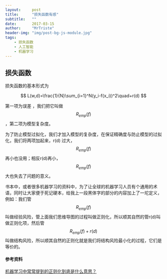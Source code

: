 ```yaml
---
layout:     post
title:      "损失函数有感"
subtitle:   ""
date:       2017-03-15
author:     "MrTriste"
header-img: "img/post-bg-js-module.jpg"
tags:
    - 损失函数
    - 人工智能
    - 机器学习
---
```


## 损失函数

损失函数的基本形式为

$$
L(w,d)=\frac{1}{N}\sum_{i=1}^N(y_i-f(x_i))^2\quad+r(d)
$$

第一项为误差 ，我们把它叫做$$R_{emp}(f)$$，第二项为模型复杂度。

为了防止模型过拟化，我们才加入模型的复杂度，在保证精确度与防止模型的过拟化，我们将两项加起来，r(d) 过大，$$R_{emp}(f)$$再小也没用；相反r(d)再小，$$R_{emp}(f)$$大也失去了问题的意义。

书本中，或者很多机器学习的资料中，为了让全球的机器学习人员有个通用的术语，同时让大家便于死记硬本，给我上一段黑体字的部分的内容加上了一坨定义，例如：我们管$$R_{emp}(f)$$叫做经验风险，管上面我们思维导图的过程叫做正则化，所以顺其自然的管r(d)叫做正则化项，然后管$$R_{emp}(f)+r(d)$$ 叫做结构风险，所以顺其自然的正则化就是我们将结构风险最小化的过程，它们是等价的。



#### 参考资料

[机器学习中常常提到的正则化到底是什么意思？](https://www.zhihu.com/question/20924039/answer/131421690)

